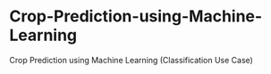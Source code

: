 # Crop-Prediction-using-Machine-Learning
Crop Prediction using Machine Learning (Classification Use Case)

